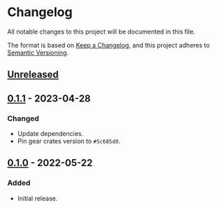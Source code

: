 # Changelog
All notable changes to this project will be documented in this file.

The format is based on [Keep a Changelog](https://keepachangelog.com/en/1.0.0/),
and this project adheres to [Semantic Versioning](https://semver.org/spec/v2.0.0.html).

## [Unreleased]

## [0.1.1] - 2023-04-28
### Changed
- Update dependencies.
- Pin gear crates version to `#5c685d0`.

## [0.1.0] - 2022-05-22
### Added
- Initial release.

[Unreleased]: https://github.com/gear-dapps/feeds/compare/0.1.1...HEAD
[0.1.1]: https://github.com/gear-dapps/feeds/compare/0.1.0...0.1.1
[0.1.0]: https://github.com/gear-dapps/feeds/compare/df86280...0.1.0
